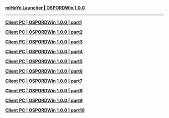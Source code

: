 **[ miHoYo Launcher | OSPORDWin 1.0.0 ](https://download-porter.hoyoverse.com/download-porter/2024/06/27/ZenlessZoneZero_setup_20240619172322_Fdm2LAw0My33jslM_202406191659.exe?trace_key=ZenlessZoneZero_install_ua_89060e19e174)**

---

**[Client PC | OSPORDWin 1.0.0 | part1](https://autopatchos.zenlesszonezero.com/package_download/op/client_app/os/download/20240620034137_JFSHEke77soszWYL/volumezip/ZenlessZoneZero_1.0.0_V.zip.001)**

**[Client PC | OSPORDWin 1.0.0 | part2](https://autopatchos.zenlesszonezero.com/package_download/op/client_app/os/download/20240620034137_JFSHEke77soszWYL/volumezip/ZenlessZoneZero_1.0.0_V.zip.002)**

**[Client PC | OSPORDWin 1.0.0 | part3](https://autopatchos.zenlesszonezero.com/package_download/op/client_app/os/download/20240620034137_JFSHEke77soszWYL/volumezip/ZenlessZoneZero_1.0.0_V.zip.003)**

**[Client PC | OSPORDWin 1.0.0 | part4](https://autopatchos.zenlesszonezero.com/package_download/op/client_app/os/download/20240620034137_JFSHEke77soszWYL/volumezip/ZenlessZoneZero_1.0.0_V.zip.004)**

**[Client PC | OSPORDWin 1.0.0 | part5](https://autopatchos.zenlesszonezero.com/package_download/op/client_app/os/download/20240620034137_JFSHEke77soszWYL/volumezip/ZenlessZoneZero_1.0.0_V.zip.005)**

**[Client PC | OSPORDWin 1.0.0 | part6](https://autopatchos.zenlesszonezero.com/package_download/op/client_app/os/download/20240620034137_JFSHEke77soszWYL/volumezip/ZenlessZoneZero_1.0.0_V.zip.006)**

**[Client PC | OSPORDWin 1.0.0 | part7](https://autopatchos.zenlesszonezero.com/package_download/op/client_app/os/download/20240620034137_JFSHEke77soszWYL/volumezip/ZenlessZoneZero_1.0.0_V.zip.007)**

**[Client PC | OSPORDWin 1.0.0 | part8](https://autopatchos.zenlesszonezero.com/package_download/op/client_app/os/download/20240620034137_JFSHEke77soszWYL/volumezip/ZenlessZoneZero_1.0.0_V.zip.008)**

**[Client PC | OSPORDWin 1.0.0 | part9](https://autopatchos.zenlesszonezero.com/package_download/op/client_app/os/download/20240620034137_JFSHEke77soszWYL/volumezip/ZenlessZoneZero_1.0.0_V.zip.009)**

**[Client PC | OSPORDWin 1.0.0 | part10](https://autopatchos.zenlesszonezero.com/package_download/op/client_app/os/download/20240620034137_JFSHEke77soszWYL/volumezip/ZenlessZoneZero_1.0.0_V.zip.010)**
